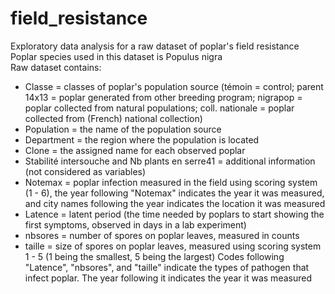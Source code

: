 # field_resistance
Exploratory data analysis for a raw dataset of poplar's field resistance  
Poplar species used in this dataset is Populus nigra  
Raw dataset contains:
- Classe = classes of poplar's population source (témoin = control; parent 14x13 = poplar generated from other breeding program; nigrapop = poplar collected from natural populations; coll. nationale = poplar collected from (French) national collection)
- Population = the name of the population source
- Department = the region where the population is located 
- Clone = the assigned name for each observed poplar
- Stabilité intersouche and Nb plants en serre41 = additional information (not considered as variables)
- Notemax = poplar infection measured in the field using scoring system (1 - 6), the year following "Notemax" indicates the year it was measured, and city names following the year indicates the location it was measured
- Latence = latent period (the time needed by poplars to start showing the first symptoms, observed in days in a lab experiment)
- nbsores = number of spores on poplar leaves, measured in counts
- taille = size of spores on poplar leaves, measured using scoring system 1 - 5 (1 being the smallest, 5 being the largest)
Codes following "Latence", "nbsores", and "taille" indicate the types of pathogen that infect poplar. The year following it indicates the year it was measured
